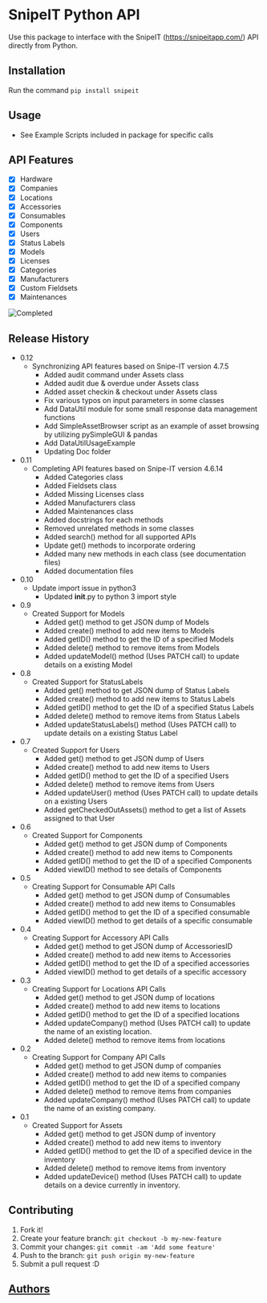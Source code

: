 # SnipeIT Python API

Use this package to interface with the SnipeIT
(<https://snipeitapp.com/>) API directly from Python.

## Installation

Run the command `pip install snipeit`

## Usage

-   See Example Scripts included in package for specific calls

## API Features

-   [x] Hardware
-   [x] Companies
-   [x] Locations
-   [x] Accessories
-   [x] Consumables
-   [x] Components
-   [x] Users
-   [x] Status Labels
-   [x] Models
-   [x] Licenses
-   [x] Categories
-   [x] Manufacturers
-   [x] Custom Fieldsets
-   [x] Maintenances

![Completed](http://progressed.io/bar/100?title=completed)

## Release History

-   0.12
    -   Synchronizing API features based on Snipe-IT version 4.7.5
        -   Added audit command under Assets class
        -   Added audit due & overdue under Assets class
        -   Added asset checkin & checkout under Assets class
        -   Fix various typos on input parameters in some classes
        -   Add DataUtil module for some small response data management
            functions
        -   Add SimpleAssetBrowser script as an example of asset
            browsing by utilizing pySimpleGUI & pandas
        -   Add DataUtilUsageExample
        -   Updating Doc folder
-   0.11
    -   Completing API features based on Snipe-IT version 4.6.14
        -   Added Categories class
        -   Added Fieldsets class
        -   Added Missing Licenses class
        -   Added Manufacturers class
        -   Added Maintenances class
        -   Added docstrings for each methods
        -   Removed unrelated methods in some classes
        -   Added search() method for all supported APIs
        -   Update get() methods to incorporate ordering
        -   Added many new methods in each class (see documentation
            files)
        -   Added documentation files
-   0.10
    -   Update import issue in python3
        -   Updated **init**.py to python 3 import style
-   0.9
    -   Created Support for Models
        -   Added get() method to get JSON dump of Models
        -   Added create() method to add new items to Models
        -   Added getID() method to get the ID of a specified Models
        -   Added delete() method to remove items from Models
        -   Added updateModel() method (Uses PATCH call) to update
            details on a existing Model
-   0.8
    -   Created Support for StatusLabels
        -   Added get() method to get JSON dump of Status Labels
        -   Added create() method to add new items to Status Labels
        -   Added getID() method to get the ID of a specified Status
            Labels
        -   Added delete() method to remove items from Status Labels
        -   Added updateStatusLabels() method (Uses PATCH call) to
            update details on a existing Status Label
-   0.7
    -   Created Support for Users
        -   Added get() method to get JSON dump of Users
        -   Added create() method to add new items to Users
        -   Added getID() method to get the ID of a specified Users
        -   Added delete() method to remove items from Users
        -   Added updateUser() method (Uses PATCH call) to update
            details on a existing Users
        -   Added getCheckedOutAssets() method to get a list of Assets
            assigned to that User
-   0.6
    -   Created Support for Components
        -   Added get() method to get JSON dump of Components
        -   Added create() method to add new items to Components
        -   Added getID() method to get the ID of a specified Components
        -   Added viewID() method to see details of Components
-   0.5
    -   Creating Support for Consumable API Calls
        -   Added get() method to get JSON dump of Consumables
        -   Added create() method to add new items to Consumables
        -   Added getID() method to get the ID of a specified consumable
        -   Added viewID() method to get details of a specific
            consumable
-   0.4
    -   Creating Support for Accessory API Calls
        -   Added get() method to get JSON dump of AccessoriesID
        -   Added create() method to add new items to Accessories
        -   Added getID() method to get the ID of a specified
            accessories
        -   Added viewID() method to get details of a specific accessory
-   0.3
    -   Creating Support for Locations API Calls
        -   Added get() method to get JSON dump of locations
        -   Added create() method to add new items to locations
        -   Added getID() method to get the ID of a specified locations
        -   Added updateCompany() method (Uses PATCH call) to update the
            name of an existing location.
        -   Added delete() method to remove items from locations
-   0.2
    -   Creating Support for Company API Calls
        -   Added get() method to get JSON dump of companies
        -   Added create() method to add new items to companies
        -   Added getID() method to get the ID of a specified company
        -   Added delete() method to remove items from companies
        -   Added updateCompany() method (Uses PATCH call) to update the
            name of an existing company.
-   0.1
    -   Created Support for Assets
        -   Added get() method to get JSON dump of inventory
        -   Added create() method to add new items to inventory
        -   Added getID() method to get the ID of a specified device in
            the inventory
        -   Added delete() method to remove items from inventory
        -   Added updateDevice() method (Uses PATCH call) to update
            details on a device currently in inventory.

## Contributing

1.  Fork it!
2.  Create your feature branch: `git checkout -b my-new-feature`
3.  Commit your changes: `git commit -am 'Add some feature'`
4.  Push to the branch: `git push origin my-new-feature`
5.  Submit a pull request :D

## [Authors](AUTHORS.md)
